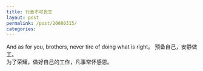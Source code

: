 ```yaml
---
title: 行善不可丧志
layout: post
permalink: /post/20080315/
categories: 
---
```


And as for you, brothers, never tire of doing what is right。 
预备自己，安静做工。  
为了荣耀，做好自己的工作，凡事常怀感恩。
